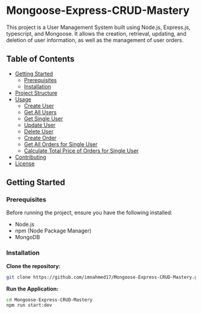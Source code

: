 # Mongoose-Express-CRUD-Mastery
This project is a User Management System built using Node.js, Express.js, typescript, and Mongoose. It allows the creation, retrieval, updating, and deletion of user information, as well as the management of user orders.

## Table of Contents
- [Getting Started](#getting-started)
  - [Prerequisites](#prerequisites)
  - [Installation](#installation)
- [Project Structure](#project-structure)
- [Usage](#usage)
  - [Create User](#create-user)
  - [Get All Users](#get-all-users)
  - [Get Single User](#get-single-user)
  - [Update User](#update-user)
  - [Delete User](#delete-user)
  - [Create Order](#create-order)
  - [Get All Orders for Single User](#get-all-orders-for-single-user)
  - [Calculate Total Price of Orders for Single User](#calculate-total-price-of-orders-for-single-user)
- [Contributing](#contributing)
- [License](#license)

## Getting Started

### Prerequisites
Before running the project, ensure you have the following installed:

- Node.js
- npm (Node Package Manager)
- MongoDB

### Installation
**Clone the repository:**
```bash
git clone https://github.com/imnahmed17/Mongoose-Express-CRUD-Mastery.git
```
**Run the Application:**
```bash
cd Mongoose-Express-CRUD-Mastery
npm run start:dev
```